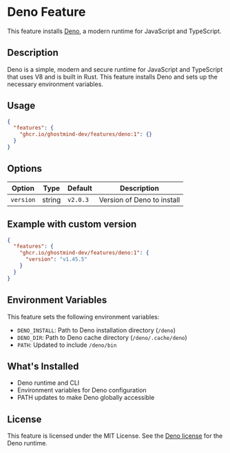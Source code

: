 # Deno Feature

This feature installs [Deno](https://deno.land/), a modern runtime for JavaScript and TypeScript.

## Description

Deno is a simple, modern and secure runtime for JavaScript and TypeScript that uses V8 and is built in Rust. This feature installs Deno and sets up the necessary environment variables.

## Usage

```json
{
  "features": {
    "ghcr.io/ghostmind-dev/features/deno:1": {}
  }
}
```

## Options

| Option    | Type   | Default  | Description                |
| --------- | ------ | -------- | -------------------------- |
| `version` | string | `v2.0.3` | Version of Deno to install |

## Example with custom version

```json
{
  "features": {
    "ghcr.io/ghostmind-dev/features/deno:1": {
      "version": "v1.45.5"
    }
  }
}
```

## Environment Variables

This feature sets the following environment variables:

- `DENO_INSTALL`: Path to Deno installation directory (`/deno`)
- `DENO_DIR`: Path to Deno cache directory (`/deno/.cache/deno`)
- `PATH`: Updated to include `/deno/bin`

## What's Installed

- Deno runtime and CLI
- Environment variables for Deno configuration
- PATH updates to make Deno globally accessible

## License

This feature is licensed under the MIT License. See the [Deno license](https://github.com/denoland/deno/blob/main/LICENSE.md) for the Deno runtime.
